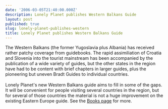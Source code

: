 ```yaml
---
date: '2006-03-05T21:40:00.000Z'
description: Lonely Planet publishes Western Balkans Guide
layout: post
published: true
slug: lonely-planet-publishes-western
title: Lonely Planet publishes Western Balkans Guide
---
```


The Western Balkans (the former Yugoslavia plus Albania) has received rather patchy coverage from guidebooks. The rapid assimiliation of Croatia and Slovenia into the tourist mainstream has been accompanied by the publication of a wide variety of guides, but the other states in the region have had to be content with brief chapters in larger guides, plus the pioneering but uneven Bradt Guides to individual countries.<br /><br />Lonely Planet's new Western Balkans guide aims to fill in some of the gaps. It will be convenient for people visiting several countries in the region, but for several of those countries the material is not a huge improvement on the existing Eastern Europe guide. See the <a href="http://www.balkanology.com/overview/books.html#lp_wb">Books page</a> for more.